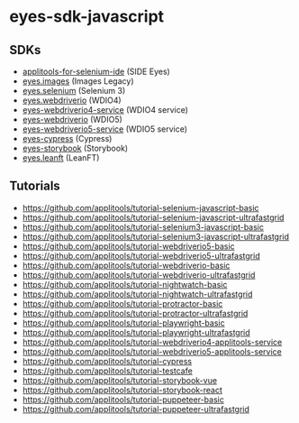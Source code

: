 # eyes-sdk-javascript 

## SDKs

- [applitools-for-selenium-ide](packages/side-eyes) (SIDE Eyes)
- [eyes.images](packages/eyes-images-legacy) (Images Legacy)
- [eyes.selenium](packages/eyes-selenium-3) (Selenium 3)
- [eyes.webdriverio](packages/eyes-webdriverio-4) (WDIO4)
- [eyes-webdriverio4-service](packages/eyes-webdriverio-4-service) (WDIO4 service)
- [eyes-webdriverio](packages/eyes-webdriverio-5) (WDIO5)
- [eyes-webdriverio5-service](packages/eyes-webdriverio-5-service) (WDIO5 service)
- [eyes-cypress](packages/eyes-cypress) (Cypress)
- [eyes-storybook](packages/eyes-storybook) (Storybook)
- [eyes.leanft](packages/eyes-leanft) (LeanFT)

## Tutorials

- https://github.com/applitools/tutorial-selenium-javascript-basic
- https://github.com/applitools/tutorial-selenium-javascript-ultrafastgrid
- https://github.com/applitools/tutorial-selenium3-javascript-basic
- https://github.com/applitools/tutorial-selenium3-javascript-ultrafastgrid
- https://github.com/applitools/tutorial-webdriverio5-basic
- https://github.com/applitools/tutorial-webdriverio5-ultrafastgrid
- https://github.com/applitools/tutorial-webdriverio-basic
- https://github.com/applitools/tutorial-webdriverio-ultrafastgrid
- https://github.com/applitools/tutorial-nightwatch-basic
- https://github.com/applitools/tutorial-nightwatch-ultrafastgrid
- https://github.com/applitools/tutorial-protractor-basic
- https://github.com/applitools/tutorial-protractor-ultrafastgrid
- https://github.com/applitools/tutorial-playwright-basic
- https://github.com/applitools/tutorial-playwright-ultrafastgrid
- https://github.com/applitools/tutorial-webdriverio4-applitools-service
- https://github.com/applitools/tutorial-webdriverio5-applitools-service
- https://github.com/applitools/tutorial-cypress
- https://github.com/applitools/tutorial-testcafe
- https://github.com/applitools/tutorial-storybook-vue
- https://github.com/applitools/tutorial-storybook-react
- https://github.com/applitools/tutorial-puppeteer-basic
- https://github.com/applitools/tutorial-puppeteer-ultrafastgrid
